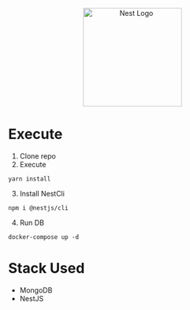 <p align="center">
  <a href="http://nestjs.com/" target="blank"><img src="https://nestjs.com/img/logo-small.svg" width="200" alt="Nest Logo" /></a>
</p>

# Execute
1. Clone repo
2. Execute
```
yarn install
```
3. Install NestCli
```
npm i @nestjs/cli
```
4. Run DB
```
docker-compose up -d
```

# Stack Used
* MongoDB
* NestJS